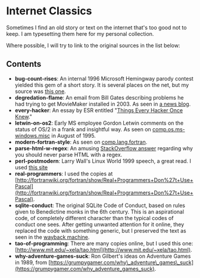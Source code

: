 # Internet Classics

Sometimes I find an old story or text on the internet that's
too good not to keep. I am typesetting them here for my
personal collection.

Where possible, I will try to link to the original sources in the list below:

## Contents

 - __bug-count-rises__: An internal 1996 Microsoft Hemingway parody contest yielded this gem of a short story. It is several places on the net, but my source was [this one](http://workpump.com/bugcount/bugcount.html).
- __degredation-flame__: An email from Bill Gates describing problems he had trying to get MovieMaker installed in 2003.  As seen in [a news blog](https://blog.seattlepi.com/microsoft/files/library/2003Jangatesmoviemaker.pdf).
- __every-hacker__: An essay by ESR entitled "[Things Every Hacker Once Knew](http://www.catb.org/~esr/faqs/things-every-hacker-once-knew/)."  
 - __letwin-on-os2__: Early MS employee Gordon Letwin comments on the status of OS/2 in a frank and insightful way. As seen on [comp.os.ms-windows.misc](https://groups.google.com/forum/?hl=en#!msg/comp.os.ms-windows.misc/-iNeep60eVE/Xl5ddAtJENcJ) in August of 1995.
 - __modern-fortran-style__: As seen on [comp.lang.fortran](https://groups.google.com/forum/#!topic/comp.lang.fortran/TIYj2uhhXbU).
 - __parse-html-w-regex__: An amusing [StackOverflow answer](https://stackoverflow.com/questions/1732348/regex-match-open-tags-except-xhtml-self-contained-tags/1732454#1732454) regarding why you should never parse HTML with
 a regex.
- __perl-postmodern__: Larry Wall's Linux World 1999 speech, a great read.  I used [this site](http://www.wall.org/~larry/pm.html)
 - __real-programmers__: I used the copies at [http://fortranwiki.org/fortran/show/Real+Programmers+Don%27t+Use+Pascal](http://fortranwiki.org/fortran/show/Real+Programmers+Don%27t+Use+Pascal).
- __sqlite-conduct__: The original SQLite Code of Conduct, based on rules given to Benedictine monks in the 6th century. This is an aspirational code, of completely different character than the typical codes of conduct one sees. After getting unwanted attention for it online, they replaced the code with something generic, but I preserved the text as seen in the [wayback machine](https://web.archive.org/web/20180315125217/https://sqlite.org/codeofconduct.html).
- __tao-of-programming__: There are many copies online, but I used this one: [http://www.mit.edu/~xela/tao.html](http://www.mit.edu/~xela/tao.html).
- __why-adventure-games-suck__: Ron Gilbert's ideas on Adventure Games in 1989, from [https://grumpygamer.com/why\_adventure\_games\_suck](https://grumpygamer.com/why_adventure_games_suck).


